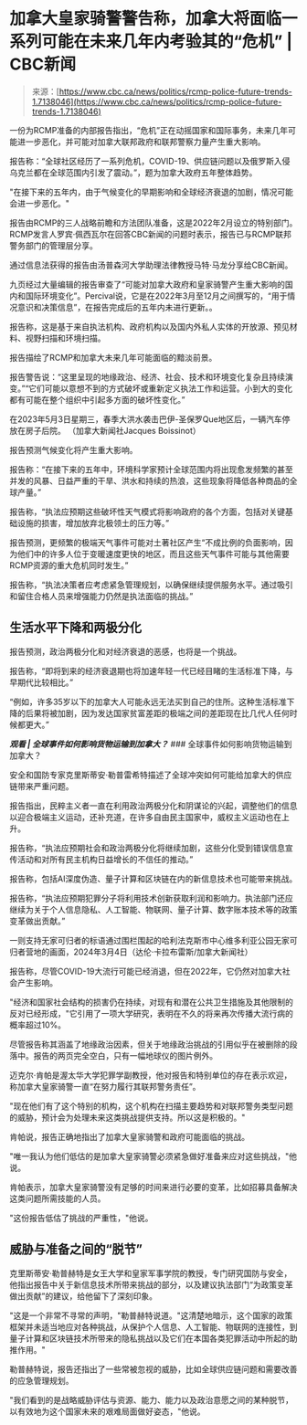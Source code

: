 <!--yml

类别：未分类

日期：2024-05-27 14:47:56

-->

# 加拿大皇家骑警警告称，加拿大将面临一系列可能在未来几年内考验其的“危机” | CBC新闻

> 来源：[https://www.cbc.ca/news/politics/rcmp-police-future-trends-1.7138046](https://www.cbc.ca/news/politics/rcmp-police-future-trends-1.7138046)

一份为RCMP准备的内部报告指出，“危机”正在动摇国家和国际事务，未来几年可能进一步恶化，并可能对加拿大联邦政府和联邦警察力量产生重大影响。

报告称：“全球社区经历了一系列危机，COVID-19、供应链问题以及俄罗斯入侵乌克兰都在全球范围内引发了震动。”，题为加拿大政府五年整体趋势。

"在接下来的五年内，由于气候变化的早期影响和全球经济衰退的加剧，情况可能会进一步恶化。"

报告由RCMP的三人战略前瞻和方法团队准备，这是2022年2月设立的特别部门。 RCMP发言人罗宾·佩西瓦尔在回答CBC新闻的问题时表示，报告已与RCMP联邦警务部门的管理层分享。

通过信息法获得的报告由汤普森河大学助理法律教授马特·马龙分享给CBC新闻。

九页经过大量编辑的报告审查了“可能对加拿大政府和皇家骑警产生重大影响的国内和国际环境变化”。Percival说，它是在2022年3月至12月之间撰写的，“用于情况意识和决策信息”，在报告完成后的五年内未进行更新。。

报告称，这是基于来自执法机构、政府机构以及国内外私人实体的开放源、预见材料、视野扫描和环境扫描。

报告描绘了RCMP和加拿大未来几年可能面临的黯淡前景。

报告警告说：“这里呈现的地缘政治、经济、社会、技术和环境变化复杂且持续演变。”“它们可能以意想不到的方式破坏或重新定义执法工作和运营。小到大的变化都有可能在整个组织中引起多方面的破坏性变化。”

在2023年5月3日星期三，春季大洪水袭击巴伊-圣保罗Que地区后，一辆汽车停放在房子后院。 （加拿大新闻社Jacques Boissinot）

报告预测气候变化将产生重大影响。

报告称：“在接下来的五年中，环境科学家预计全球范围内将出现愈发频繁的甚至并发的风暴、日益严重的干旱、洪水和持续的热浪，这些现象将降低各种商品的全球产量。”

报告称，“执法应预期这些破坏性天气模式将影响政府的各个方面，包括对关键基础设施的损害，增加放弃北极领土的压力等。”

报告预测，更频繁的极端天气事件可能对土著社区产生“不成比例的负面影响，因为他们中的许多人位于变暖速度更快的地区，而且这些天气事件可能与其他需要RCMP资源的重大危机同时发生。”

报告称，“执法决策者应考虑紧急管理规划，以确保继续提供服务水平。通过吸引和留住合格人员来增强能力仍然是执法面临的挑战。”

## 生活水平下降和两极分化

报告预测，政治两极分化和对经济衰退的恶感，也将是一个挑战。

报告称，“即将到来的经济衰退期也将加速年轻一代已经目睹的生活标准下降，与早期代比较相比。”

“例如，许多35岁以下的加拿大人可能永远无法买到自己的住所。这种生活标准下降的后果将被加剧，因为发达国家贫富差距的极端之间的差距现在比几代人任何时候都更大。”

***观看 | 全球事件如何影响货物运输到加拿大？*** ### 全球事件如何影响货物运输到加拿大？

安全和国防专家克里斯蒂安·勒普雷希特描述了全球冲突如何可能给加拿大的供应链带来严重问题。

报告指出，民粹主义者一直在利用政治两极分化和阴谋论的兴起，调整他们的信息以迎合极端主义运动，还补充道，在许多自由民主国家中，威权主义运动也在上升。

报告称，“执法应预期社会和政治两极分化将继续加剧，这些分化受到错误信息宣传活动和对所有民主机构日益增长的不信任的推动。”

报告称，包括AI深度伪造、量子计算和区块链在内的新信息技术也可能带来挑战。

报告称，“执法应预期犯罪分子将利用技术创新获取利润和影响力。执法部门还应继续为关于个人信息隐私、人工智能、物联网、量子计算、数字账本技术等的政策变革做出贡献。”

一则支持无家可归者的标语通过围栏围起的哈利法克斯市中心维多利亚公园无家可归者营地的画面，2024年3月4日（达伦·卡拉布雷斯/加拿大新闻社）

报告称，尽管COVID-19大流行可能已经消退，但在2022年，它仍然对加拿大社会产生影响。

"经济和国家社会结构的损害仍在持续，对现有和潜在公共卫生措施及其他限制的反对已经形成，"它引用了一项大学研究，表明在不久的将来再次传播大流行病的概率超过10%。

尽管报告称其涵盖了地缘政治因素，但关于地缘政治挑战的引用似乎在被删除的段落中。报告的两页完全空白，只有一幅地球仪的图片例外。

迈克尔·肯帕是渥太华大学犯罪学副教授，他对报告和特别单位的存在表示欢迎，称加拿大皇家骑警一直“在努力履行其联邦警务责任”。

"现在他们有了这个特别的机构，这个机构在扫描主要趋势和对联邦警务类型问题的威胁，预计会为处理未来这类挑战提供支持。所以这是积极的。"

肯帕说，报告正确地指出了加拿大皇家骑警和政府可能面临的挑战。

"唯一我认为他们低估的是加拿大皇家骑警必须紧急做好准备来应对这些挑战，"他说。

肯帕表示，加拿大皇家骑警没有足够的时间来进行必要的变革，比如招募具备解决这类问题所需技能的人员。

"这份报告低估了挑战的严重性，"他说。

## 威胁与准备之间的“脱节”

克里斯蒂安·勒普赫特是女王大学和皇家军事学院的教授，专门研究国防与安全，他指出报告中关于新信息技术所带来挑战的部分，以及建议执法部门“为政策变革做出贡献”的建议，给他留下了深刻印象。

"这是一个非常不寻常的声明，"勒普赫特说道。"这清楚地暗示，这个国家的政策框架并未适当地应对各种挑战，从保护个人信息、人工智能、物联网的连接性，到量子计算和区块链技术所带来的隐私挑战以及它们在本国各类犯罪活动中所起的助推作用。"

勒普赫特说，报告还指出了一些常被忽视的威胁，比如全球供应链问题和需要改善的应急管理规划。

"我们看到的是战略威胁评估与资源、能力、能力以及政治意愿之间的某种脱节，以有效地为这个国家未来的艰难局面做好姿态，"他说。
